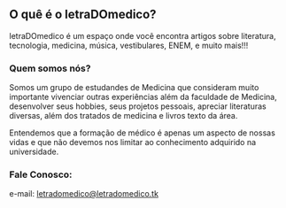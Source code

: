 ## O quê é o letraDOmedico?

letraDOmedico é um espaço onde você encontra artigos sobre literatura, tecnologia, medicina, música, vestibulares, ENEM, e muito mais!!!


### Quem somos nós?

Somos um grupo de estudandes de Medicina que consideram muito importante vivenciar outras experiências além da faculdade de Medicina, desenvolver seus hobbies, seus projetos pessoais, apreciar literaturas diversas, além dos tratados de medicina e livros texto da área.

Entendemos que a formação de médico é apenas um aspecto de nossas vidas e que não devemos nos limitar ao conhecimento adquirido na universidade.

### Fale Conosco:

e-mail: letradomedico@letradomedico.tk
